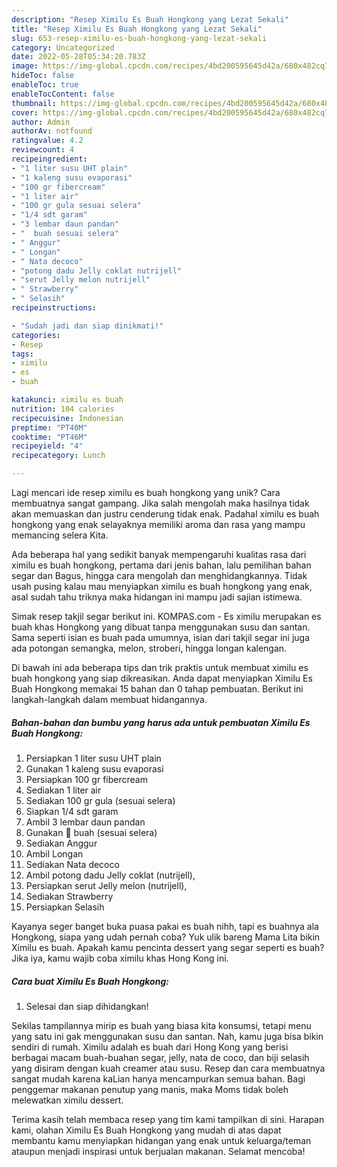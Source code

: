 ```yaml
---
description: "Resep Ximilu Es Buah Hongkong yang Lezat Sekali"
title: "Resep Ximilu Es Buah Hongkong yang Lezat Sekali"
slug: 653-resep-ximilu-es-buah-hongkong-yang-lezat-sekali
category: Uncategorized
date: 2022-05-28T05:34:20.783Z
image: https://img-global.cpcdn.com/recipes/4bd200595645d42a/680x482cq70/ximilu-es-buah-hongkong-foto-resep-utama.jpg
hideToc: false
enableToc: true
enableTocContent: false
thumbnail: https://img-global.cpcdn.com/recipes/4bd200595645d42a/680x482cq70/ximilu-es-buah-hongkong-foto-resep-utama.jpg
cover: https://img-global.cpcdn.com/recipes/4bd200595645d42a/680x482cq70/ximilu-es-buah-hongkong-foto-resep-utama.jpg
author: Admin
authorAv: notfound
ratingvalue: 4.2
reviewcount: 4
recipeingredient:
- "1 liter susu UHT plain"
- "1 kaleng susu evaporasi"
- "100 gr fibercream"
- "1 liter air"
- "100 gr gula sesuai selera"
- "1/4 sdt garam"
- "3 lembar daun pandan"
- "  buah sesuai selera"
- " Anggur"
- " Longan"
- " Nata decoco"
- "potong dadu Jelly coklat nutrijell"
- "serut Jelly melon nutrijell"
- " Strawberry"
- " Selasih"
recipeinstructions:

- "Sudah jadi dan siap dinikmati!"
categories:
- Resep
tags:
- ximilu
- es
- buah

katakunci: ximilu es buah 
nutrition: 104 calories
recipecuisine: Indonesian
preptime: "PT40M"
cooktime: "PT46M"
recipeyield: "4"
recipecategory: Lunch

---
```





Lagi mencari ide resep ximilu es buah hongkong yang unik? Cara membuatnya sangat gampang. Jika salah mengolah maka hasilnya tidak akan memuaskan dan justru cenderung tidak enak. Padahal ximilu es buah hongkong yang enak selayaknya memiliki aroma dan rasa yang mampu memancing selera Kita.





Ada beberapa hal yang sedikit banyak mempengaruhi kualitas rasa dari ximilu es buah hongkong, pertama dari jenis bahan, lalu pemilihan bahan segar dan Bagus, hingga cara mengolah dan menghidangkannya. Tidak usah pusing kalau mau menyiapkan ximilu es buah hongkong yang enak,      asal sudah tahu triknya maka hidangan ini mampu jadi sajian istimewa.














Simak resep takjil segar berikut ini. KOMPAS.com - Es ximilu merupakan es buah khas Hongkong yang dibuat tanpa menggunakan susu dan santan. Sama seperti isian es buah pada umumnya, isian dari takjil segar ini juga ada potongan semangka, melon, stroberi, hingga longan kalengan.






Di bawah ini ada beberapa tips dan trik praktis untuk membuat ximilu es buah hongkong yang siap dikreasikan. Anda dapat menyiapkan Ximilu Es Buah Hongkong memakai 15 bahan dan 0 tahap pembuatan. Berikut ini langkah-langkah dalam membuat hidangannya.

<!--inarticleads1-->

##### Bahan-bahan dan bumbu yang harus ada untuk pembuatan Ximilu Es Buah Hongkong:

1. Persiapkan 1 liter susu UHT plain
1. Gunakan 1 kaleng susu evaporasi
1. Persiapkan 100 gr fibercream
1. Sediakan 1 liter air
1. Sediakan 100 gr gula (sesuai selera)
1. Siapkan 1/4 sdt garam
1. Ambil 3 lembar daun pandan
1. Gunakan  💚 buah (sesuai selera)
1. Sediakan  Anggur
1. Ambil  Longan
1. Sediakan  Nata decoco
1. Ambil potong dadu Jelly coklat (nutrijell),
1. Persiapkan serut Jelly melon (nutrijell),
1. Sediakan  Strawberry
1. Persiapkan  Selasih


Kayanya seger banget buka puasa pakai es buah nihh, tapi es buahnya ala Hongkong, siapa yang udah pernah coba? Yuk ulik bareng Mama Lita bikin Ximilu es buah. Apakah kamu pencinta dessert yang segar seperti es buah? Jika iya, kamu wajib coba ximilu khas Hong Kong ini. 

<!--inarticleads2-->

##### Cara buat Ximilu Es Buah Hongkong:


1. Selesai dan siap dihidangkan!

Sekilas tampilannya mirip es buah yang biasa kita konsumsi, tetapi menu yang satu ini gak menggunakan susu dan santan. Nah, kamu juga bisa bikin sendiri di rumah. Ximilu adalah es buah dari Hong Kong yang berisi berbagai macam buah-buahan segar, jelly, nata de coco, dan biji selasih yang disiram dengan kuah creamer atau susu. Resep dan cara membuatnya sangat mudah karena kaLian hanya mencampurkan semua bahan. Bagi penggemar makanan penutup yang manis, maka Moms tidak boleh melewatkan ximilu dessert. 

Terima kasih telah membaca resep yang tim kami tampilkan di sini. Harapan kami, olahan Ximilu Es Buah Hongkong yang mudah di atas dapat membantu kamu menyiapkan hidangan yang enak untuk keluarga/teman ataupun menjadi inspirasi untuk berjualan makanan. Selamat mencoba!
